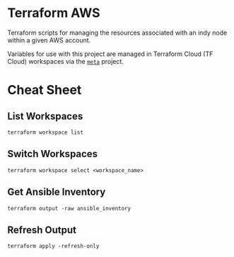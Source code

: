 # Terraform AWS

Terraform scripts for managing the resources associated with an indy node within a given AWS account.

Variables for use with this project are managed in Terraform Cloud (TF Cloud) workspaces via the [`meta`](../meta/readme.md) project.

# Cheat Sheet

## List Workspaces

```
terraform workspace list
```

## Switch Workspaces

```
terraform workspace select <workspace_name>
```

## Get Ansible Inventory

```
terraform output -raw ansible_inventory
```

## Refresh Output

```
terraform apply -refresh-only
```